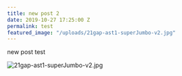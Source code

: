 ```yaml
---
title: new post 2
date: 2019-10-27 17:25:00 Z
permalink: test
featured_image: "/uploads/21gap-ast1-superJumbo-v2.jpg"
---
```


new post test

![21gap-ast1-superJumbo-v2.jpg](/uploads/21gap-ast1-superJumbo-v2.jpg)